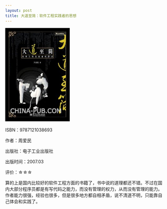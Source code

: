```yaml
---
layout: post
title: 大道至简：软件工程实践者的思想
---
```

<img class="cover" src="/images/2011/12/9787121038693-207x300.jpg" width="207" height="300" />

ISBN：9787121038693

作者：周爱民

出版社：电子工业出版社

出版时间：2007.03

评价：☆☆☆

算的上是国内比较好的软件工程方面的书籍了，书中说的道理都还不错。不过在国内大部分程序员都是有写代码之能力，而没有管理的权力，从而没有管理的能力。作者能力很强，经验也很多，但是很多地方都自相矛盾，说不清道不明，只能靠自己体会和实践了。
